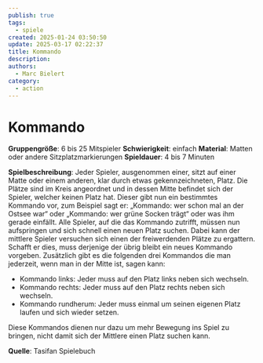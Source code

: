 ```yaml
---
publish: true
tags:
  - spiele
created: 2025-01-24 03:50:50
update: 2025-03-17 02:22:37
title: Kommando
description: 
authors:
  - Marc Bielert
category:
  - action
---
```


# Kommando

**Gruppengröße**: 6 bis 25 Mitspieler
**Schwierigkeit**: einfach
**Material**: Matten oder andere Sitzplatzmarkierungen
**Spieldauer**: 4 bis 7 Minuten

**Spielbeschreibung**:
Jeder Spieler, ausgenommen einer, sitzt auf einer Matte oder einem anderen, klar durch etwas gekennzeichneten, Platz. Die Plätze sind im Kreis angeordnet und in dessen Mitte befindet sich der Spieler, welcher keinen Platz hat. Dieser gibt nun ein bestimmtes Kommando vor, zum Beispiel sagt er: „Kommando: wer schon mal an der Ostsee war“ oder „Kommando: wer grüne Socken trägt“ oder was ihm gerade einfällt. Alle Spieler, auf die das Kommando zutrifft, müssen nun aufspringen und sich schnell einen neuen Platz suchen. Dabei kann der mittlere Spieler versuchen sich einen der freiwerdenden Plätze zu ergattern. Schafft er dies, muss derjenige der übrig bleibt ein neues Kommando vorgeben. Zusätzlich gibt es die folgenden drei Kommandos die man jederzeit, wenn man in der Mitte ist, sagen kann:

- Kommando links: Jeder muss auf den Platz links neben sich wechseln.
- Kommando rechts: Jeder muss auf den Platz rechts neben sich wechseln.
- Kommando rundherum: Jeder muss einmal um seinen eigenen Platz laufen und sich wieder setzen.

Diese Kommandos dienen nur dazu um mehr Bewegung ins Spiel zu bringen, nicht damit sich der Mittlere einen Platz suchen kann.

**Quelle**:
Tasifan Spielebuch